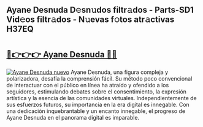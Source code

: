 ## Ayane Desnuda D𝚎sn𝚞dos filtr𝚊dos - Parts-SD1 Vid𝚎os filtr𝚊dos - N𝚞evas f𝚘tos atr𝚊ctivas H37EQ

# <h2><a href="http://mb1uel.tromn.icu/?c=Ayane+Desnuda">🔗👉👉👉 Ayane Desnuda 🔗🔗</a></h2>

[![Ayane Desnuda nuevo](https://i.imgur.com/pEAQMta.gif)](http://mb1uel.tromn.icu/?c=Ayane+Desnuda)
Ayane Desnuda, una figura compleja y polarizadora, desafía la comprensión fácil. Su método poco convencional de interactuar con el público en línea ha atraído y ofendido a los seguidores, estimulando debates sobre el consentimiento, la expresión artística y la esencia de las comunidades virtuales. Independientemente de sus esfuerzos futuros, su importancia en la era digital es innegable. Con una dedicación inquebrantable y un encanto innegable, el progreso de Ayane Desnuda en el panorama digital es imparable.

